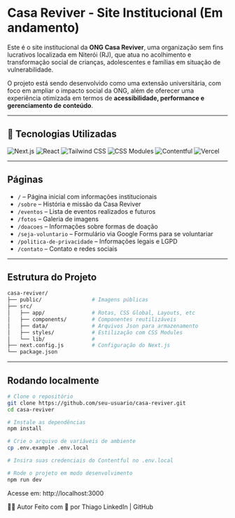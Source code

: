 # Casa Reviver - Site Institucional (Em andamento)

Este é o site institucional da **ONG Casa Reviver**, uma organização sem fins lucrativos localizada em Niterói (RJ), que atua no acolhimento e transformação social de crianças, adolescentes e famílias em situação de vulnerabilidade.

O projeto está sendo desenvolvido como uma extensão universitária, com foco em ampliar o impacto social da ONG, além de oferecer uma experiência otimizada em termos de **acessibilidade, performance e gerenciamento de conteúdo**.

---

## 🚀 Tecnologias Utilizadas

![Next.js](https://img.shields.io/badge/Next.js-000?style=for-the-badge&logo=nextdotjs&logoColor=white)
![React](https://img.shields.io/badge/React-20232A?style=for-the-badge&logo=react&logoColor=61DAFB)
![Tailwind CSS](https://img.shields.io/badge/Tailwind_CSS-38B2AC?style=for-the-badge&logo=tailwind-css&logoColor=white)
![CSS Modules](https://img.shields.io/badge/CSS%20Modules-264de4?style=for-the-badge&logo=css3&logoColor=white)
![Contentful](https://img.shields.io/badge/Contentful-2478CC?style=for-the-badge&logo=contentful&logoColor=white)
![Vercel](https://img.shields.io/badge/Vercel-000?style=for-the-badge&logo=vercel&logoColor=white)

---

## Páginas

- `/` – Página inicial com informações institucionais
- `/sobre` – História e missão da Casa Reviver
- `/eventos` – Lista de eventos realizados e futuros
- `/fotos` – Galeria de imagens
- `/doacoes` – Informações sobre formas de doação
- `/seja-voluntario` – Formulário via Google Forms para se voluntariar
- `/politica-de-privacidade` – Informações legais e LGPD
- `/contato` – Contato e redes sociais

---

## Estrutura do Projeto

```bash
casa-reviver/
├── public/                # Imagens públicas
├── src/
│   ├── app/               # Rotas, CSS Global, Layouts, etc
│   ├── components/        # Componentes reutilizáveis
│   ├── data/              # Arquivos Json para armazenamento
│   ├── styles/            # Estilização com CSS Modules
│   └── lib/               # 
├── next.config.js         # Configuração do Next.js
└── package.json


```
---

## Rodando localmente

```bash
# Clone o repositório
git clone https://github.com/seu-usuario/casa-reviver.git
cd casa-reviver

# Instale as dependências
npm install

# Crie o arquivo de variáveis de ambiente
cp .env.example .env.local

# Insira suas credenciais do Contentful no .env.local

# Rode o projeto em modo desenvolvimento
npm run dev
```
Acesse em: http://localhost:3000

👨‍💻 Autor
Feito com 💙 por Thiago
LinkedIn | GitHub

